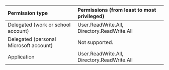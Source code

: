 |Permission type                        | Permissions (from least to most privileged)              |
|:--------------------------------------|:---------------------------------------------------------|
|Delegated (work or school account)     | User.ReadWrite.All, Directory.ReadWrite.All |
|Delegated (personal Microsoft account) | Not supported. |
|Application                            | User.ReadWrite.All, Directory.ReadWrite.All |